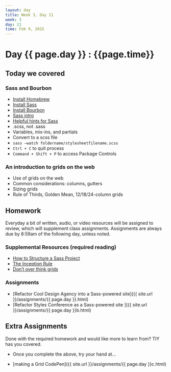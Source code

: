 ```yaml
---
layout: day
title: Week 3, Day 11
week: 3
day: 11
time: Feb 9, 2015
---
```


# Day {{ page.day }} : {{page.time}}


## Today we covered

### Sass and Bourbon
* [Install Homebrew](http://brew.sh/)
* [Install Sass](http://sass-lang.com/install)
* [Install Bourbon](http://bourbon.io/)
* [Sass intro](http://sass-lang.com/guide)
* [Helpful hints for Sass](http://iamsteve.me/blog/entry/sass_hints_tips)
* .scss, not .sass
* Variables, mix-ins, and partials
* Convert to a scss file
* `sass —watch foldername/stylesheetfilename.scss`
* `Ctrl + C` to quit process
* `Command + Shift + P` to access Package Controls


### An introduction to grids on the web
* Use of grids on the web
* Common considerations: columns, gutters
* Sizing grids
* Rule of Thirds, Golden Mean, 12/18/24-column grids


<!--
![]({{ site.url }}/images/images.jpg)
![]({{ site.url }}/images/imagetypes.jpg)
![]({{ site.url }}/images/font.jpg)
![]({{ site.url }}/images/background.jpg)-->



## Homework
Everyday a bit of written, audio, or video resources will be assigned to review, which will supplement class assignments. Assignments are always due by 8:59am of the following day, unless noted.

### Supplemental Resources (required reading)
* [How to Structure a Sass Project](http://thesassway.com/beginner/how-to-structure-a-sass-project)
* [The Inception Rule](http://thesassway.com/beginner/the-inception-rule)
* [Don’t over think grids](http://css-tricks.com/dont-overthink-it-grids/)

### Assignments
* [Refactor Cool Design Agency into a Sass-powered site]({{ site.url }}/assignments/{{ page.day }}.html)
* [Refactor Styles Conference as a Sass-powered site ]({{ site.url }}/assignments/{{ page.day }}b.html)


## Extra Assignments
Done with the required homework and would like more to learn from? TIY has you covered.

* Once you complete the above, try your hand at...

* [making a Grid CodePen]({{ site.url }}/assignments/{{ page.day }}c.html)